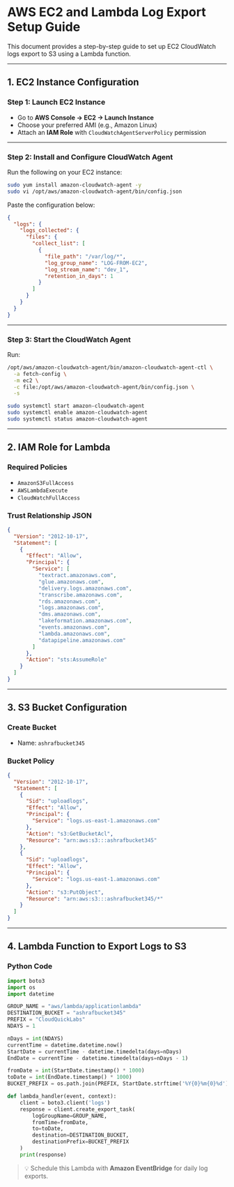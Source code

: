 
# AWS EC2 and Lambda Log Export Setup Guide

This document provides a step-by-step guide to set up EC2 CloudWatch logs export to S3 using a Lambda function.

---

## 1. EC2 Instance Configuration

### Step 1: Launch EC2 Instance

- Go to **AWS Console → EC2 → Launch Instance**
- Choose your preferred AMI (e.g., Amazon Linux)
- Attach an **IAM Role** with `CloudWatchAgentServerPolicy` permission

---

### Step 2: Install and Configure CloudWatch Agent

Run the following on your EC2 instance:

```bash
sudo yum install amazon-cloudwatch-agent -y
sudo vi /opt/aws/amazon-cloudwatch-agent/bin/config.json
```

Paste the configuration below:

```json
{
  "logs": {
    "logs_collected": {
      "files": {
        "collect_list": [
          {
            "file_path": "/var/log/*",
            "log_group_name": "LOG-FROM-EC2",
            "log_stream_name": "dev_1",
            "retention_in_days": 1
          }
        ]
      }
    }
  }
}
```

---

### Step 3: Start the CloudWatch Agent

Run:

```bash
/opt/aws/amazon-cloudwatch-agent/bin/amazon-cloudwatch-agent-ctl \
  -a fetch-config \
  -m ec2 \
  -c file:/opt/aws/amazon-cloudwatch-agent/bin/config.json \
  -s

sudo systemctl start amazon-cloudwatch-agent
sudo systemctl enable amazon-cloudwatch-agent
sudo systemctl status amazon-cloudwatch-agent
```

---

## 2. IAM Role for Lambda

### Required Policies

- `AmazonS3FullAccess`
- `AWSLambdaExecute`
- `CloudWatchFullAccess`

### Trust Relationship JSON

```json
{
  "Version": "2012-10-17",
  "Statement": [
    {
      "Effect": "Allow",
      "Principal": {
        "Service": [
          "textract.amazonaws.com",
          "glue.amazonaws.com",
          "delivery.logs.amazonaws.com",
          "transcribe.amazonaws.com",
          "rds.amazonaws.com",
          "logs.amazonaws.com",
          "dms.amazonaws.com",
          "lakeformation.amazonaws.com",
          "events.amazonaws.com",
          "lambda.amazonaws.com",
          "datapipeline.amazonaws.com"
        ]
      },
      "Action": "sts:AssumeRole"
    }
  ]
}
```

---

## 3. S3 Bucket Configuration

### Create Bucket

- Name: `ashrafbucket345`

### Bucket Policy

```json
{
  "Version": "2012-10-17",
  "Statement": [
    {
      "Sid": "uploadlogs",
      "Effect": "Allow",
      "Principal": {
        "Service": "logs.us-east-1.amazonaws.com"
      },
      "Action": "s3:GetBucketAcl",
      "Resource": "arn:aws:s3:::ashrafbucket345"
    },
    {
      "Sid": "uploadlogs",
      "Effect": "Allow",
      "Principal": {
        "Service": "logs.us-east-1.amazonaws.com"
      },
      "Action": "s3:PutObject",
      "Resource": "arn:aws:s3:::ashrafbucket345/*"
    }
  ]
}
```

---

## 4. Lambda Function to Export Logs to S3

### Python Code

```python
import boto3
import os
import datetime

GROUP_NAME = "aws/lambda/applicationlambda"
DESTINATION_BUCKET = "ashrafbucket345"
PREFIX = "CloudQuickLabs"
NDAYS = 1

nDays = int(NDAYS)
currentTime = datetime.datetime.now()
StartDate = currentTime - datetime.timedelta(days=nDays)
EndDate = currentTime - datetime.timedelta(days=nDays - 1)

fromDate = int(StartDate.timestamp() * 1000)
toDate = int(EndDate.timestamp() * 1000)
BUCKET_PREFIX = os.path.join(PREFIX, StartDate.strftime('%Y{0}%m{0}%d').format(os.path.sep))

def lambda_handler(event, context):
    client = boto3.client('logs')
    response = client.create_export_task(
        logGroupName=GROUP_NAME,
        fromTime=fromDate,
        to=toDate,
        destination=DESTINATION_BUCKET,
        destinationPrefix=BUCKET_PREFIX
    )
    print(response)
```

> 💡 Schedule this Lambda with **Amazon EventBridge** for daily log exports.
